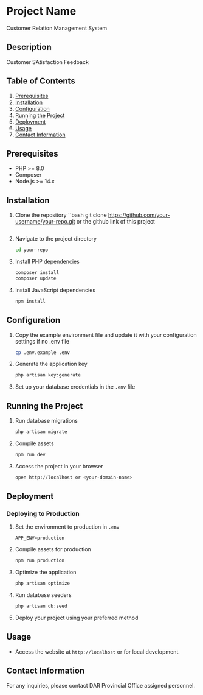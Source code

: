 # Project Name
Customer Relation Management System 
## Description
Customer SAtisfaction Feedback

## Table of Contents
1. [Prerequisites](#prerequisites)
2. [Installation](#installation)
3. [Configuration](#configuration)
4. [Running the Project](#running-the-project)
5. [Deployment](#deployment)
6. [Usage](#usage)
10. [Contact Information](#contact-information)

## Prerequisites
- PHP >= 8.0
- Composer
- Node.js >= 14.x

## Installation
1. Clone the repository
    ``bash
    git clone <https://github.com/your-username/your-repo.git> or the github link of this project
    ```

2. Navigate to the project directory
    ```bash
    cd your-repo
    ```

3. Install PHP dependencies
    ```bash
    composer install
    composer update
    ```

4. Install JavaScript dependencies
    ```bash
    npm install
    ```

## Configuration
1. Copy the example environment file and update it with your configuration settings if no .env file
    ```bash
    cp .env.example .env
    ```

2. Generate the application key
    ```bash
    php artisan key:generate
    ```

3. Set up your database credentials in the `.env` file

## Running the Project
1. Run database migrations
    ```bash
    php artisan migrate
    ```

2. Compile assets
    ```bash
    npm run dev
    ```

4. Access the project in your browser
    ```bash
    open http://localhost or <your-domain-name>
    ```

## Deployment
### Deploying to Production
1. Set the environment to production in `.env`
    ```dotenv
    APP_ENV=production
    ```

2. Compile assets for production
    ```bash
    npm run production
    ```

3. Optimize the application
    ```bash
    php artisan optimize
    ```
4. Run database seeders
    ```bash
    php artisan db:seed
    ```

5. Deploy your project using your preferred method

## Usage
- Access the website at `http://localhost` or <your-domain-name> for local development.


## Contact Information
For any inquiries, please contact DAR Provincial Office assigned personnel.





